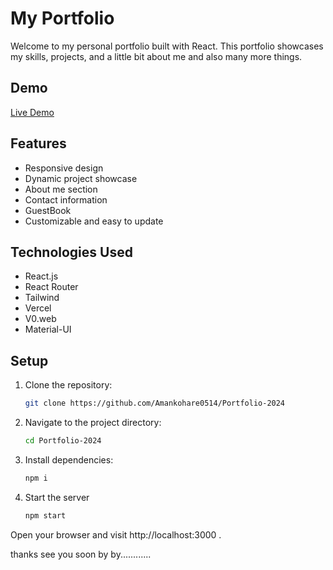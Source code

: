# My Portfolio

Welcome to my personal portfolio built with React. This portfolio showcases my skills, projects, and a little bit about me and also many more things.


## Demo

[Live Demo](https://heyaman.vercel.app/)

## Features

- Responsive design
- Dynamic project showcase
- About me section
- Contact information
- GuestBook 
- Customizable and easy to update

## Technologies Used

- React.js
- React Router 
- Tailwind
- Vercel
- V0.web
- Material-UI

## Setup

1. Clone the repository:

   ```bash
   git clone https://github.com/Amankohare0514/Portfolio-2024

2. Navigate to the project directory:

   ```bash
   cd Portfolio-2024

3. Install dependencies:

   ```bash
   npm i

4. Start the server

   ```bash
   npm start

Open your browser and visit http://localhost:3000 .



thanks see you soon 
         by by............


